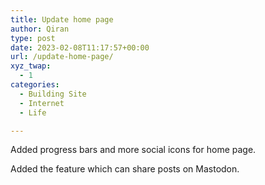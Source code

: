 ```yaml
---
title: Update home page
author: Qiran
type: post
date: 2023-02-08T11:17:57+00:00
url: /update-home-page/
xyz_twap:
  - 1
categories:
  - Building Site
  - Internet
  - Life

---
```

Added progress bars and more social icons for home page. 

Added the feature which can share posts on Mastodon.